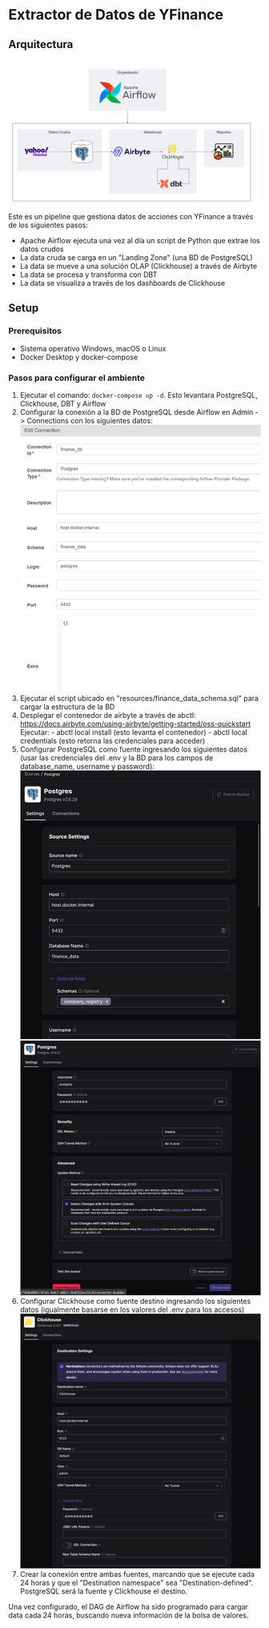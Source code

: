 # Extractor de Datos de YFinance

## Arquitectura

![image](./assets/architecture.png)

Este es un pipeline que gestiona datos de acciones con YFinance a través de los siguientes pasos:
- Apache Airflow ejecuta una vez al día un script de Python que extrae los datos crudos
- La data cruda se carga en un "Landing Zone" (una BD de PostgreSQL)
- La data se mueve a una solución OLAP (Clickhouse) a través de Airbyte
- La data se procesa y transforma con DBT
- La data se visualiza a través de los dashboards de Clickhouse

## Setup

### Prerequisitos
- Sistema operativo Windows, macOS o Linux
- Docker Desktop y docker-compose

### Pasos para configurar el ambiente
1. Ejecutar el comando: `docker-compose up -d`. Esto levantara PostgreSQL, Clickhouse, DBT y Airflow
2. Configurar la conexión a la BD de PostgreSQL desde Airflow en Admin -> Connections con los siguientes datos:
![image](./assets/airflow-setup.png)
3. Ejecutar el script ubicado en "resources/finance_data_schema.sql" para cargar la estructura de la BD
4. Desplegar el contenedor de airbyte a través de abctl: https://docs.airbyte.com/using-airbyte/getting-started/oss-quickstart
        Ejecutar:
            - abctl local install (esto levanta el contenedor)
            - abctl local credentials (esto retorna las credenciales para acceder)
5. Configurar PostgreSQL como fuente ingresando los siguientes datos (usar las credenciales del .env y la BD para los campos de database_name, username y password):
![image](./assets/postgres-conn-1.png)
![image](./assets/postgres-conn-2.png)
6. Configurar Clickhouse como fuente destino ingresando los siguientes datos (igualmente basarse en los valores del .env para los accesos)
![image](./assets/clickhouse-conn-1.png)
7. Crear la conexión entre ambas fuentes, marcando que se ejecute cada 24 horas y que el "Destination namespace" sea "Destination-defined". PostgreSQL será la fuente y Clickhouse el destino.

Una vez configurado, el DAG de Airflow ha sido programado para cargar data cada 24 horas, buscando nueva información de la bolsa de valores.